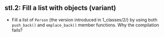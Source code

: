 ## stl.2: Fill a list with objects (variant)

- Fill a list of `Person` (the version introduced in 1_classes/2/) by using both
  `push_back()` and `emplace_back()` member functions. Why the compilation fails?

